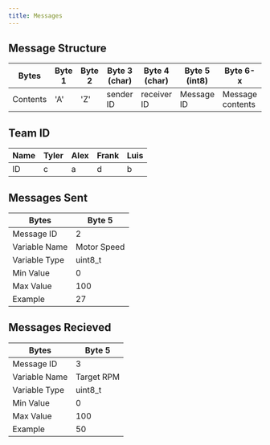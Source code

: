 ```yaml
---
title: Messages
---
```


## Message Structure

| Bytes | Byte 1 | Byte 2 | Byte 3 (char) | Byte 4 (char) | Byte 5 (int8)| Byte 6-x | Byte x+1 | Byte x+2 |
| ----- | ------ | ------ | ------ | ------ | ------ | -------- | -------- | -------- |
| Contents | 'A' | 'Z' | sender ID | receiver ID | Message ID | Message contents | 'Y' | 'B' |

## Team ID

| Name | Tyler | Alex | Frank | Luis |
| ---- | ----- | ---- | ----- | ---- |
| ID | c | a | d | b |

## Messages Sent

| Bytes | Byte 5 |
| ----- | ------ |
| Message ID | 2 |
| Variable Name | Motor Speed |
| Variable Type | uint8_t |
| Min Value | 0 |
| Max Value| 100 |
| Example | 27 |

## Messages Recieved

| Bytes | Byte 5 |
| ----- | ------ |
| Message ID | 3 |
| Variable Name | Target RPM |
| Variable Type | uint8_t |
| Min Value | 0 |
| Max Value| 100 |
| Example | 50 |